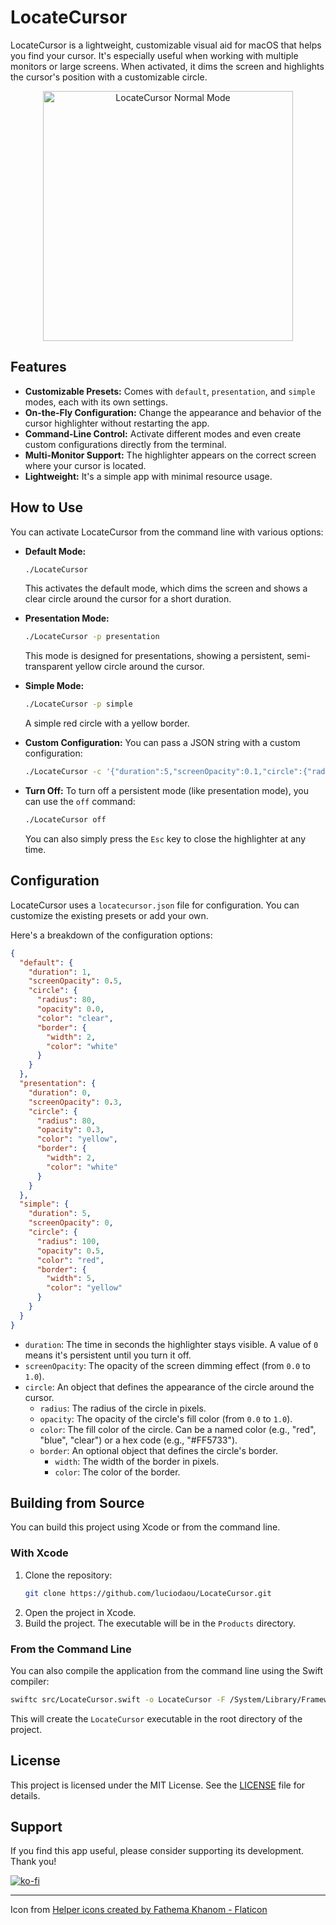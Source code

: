 # LocateCursor

LocateCursor is a lightweight, customizable visual aid for macOS that helps you find your cursor. It's especially useful when working with multiple monitors or large screens. When activated, it dims the screen and highlights the cursor's position with a customizable circle.

<p align="center">
  <img src="media/LocateCursor_defaultmode.gif" alt="LocateCursor Normal Mode" width="400"/>
</p>

## Features

*   **Customizable Presets:** Comes with `default`, `presentation`, and `simple` modes, each with its own settings.
*   **On-the-Fly Configuration:** Change the appearance and behavior of the cursor highlighter without restarting the app.
*   **Command-Line Control:** Activate different modes and even create custom configurations directly from the terminal.
*   **Multi-Monitor Support:** The highlighter appears on the correct screen where your cursor is located.
*   **Lightweight:** It's a simple app with minimal resource usage.

## How to Use

You can activate LocateCursor from the command line with various options:

*   **Default Mode:**
    ```bash
    ./LocateCursor
    ```
    This activates the default mode, which dims the screen and shows a clear circle around the cursor for a short duration.

*   **Presentation Mode:**
    ```bash
    ./LocateCursor -p presentation
    ```
    This mode is designed for presentations, showing a persistent, semi-transparent yellow circle around the cursor.

*   **Simple Mode:**
    ```bash
    ./LocateCursor -p simple
    ```
    A simple red circle with a yellow border.

*   **Custom Configuration:**
    You can pass a JSON string with a custom configuration:
    ```bash
    ./LocateCursor -c '{"duration":5,"screenOpacity":0.1,"circle":{"radius":50,"opacity":0.8,"color":"blue","border":{"width":2,"color":"white"}}}'
    ```

*   **Turn Off:**
    To turn off a persistent mode (like presentation mode), you can use the `off` command:
    ```bash
    ./LocateCursor off
    ```
    You can also simply press the `Esc` key to close the highlighter at any time.

## Configuration

LocateCursor uses a `locatecursor.json` file for configuration. You can customize the existing presets or add your own.

Here's a breakdown of the configuration options:

```json
{
  "default": {
    "duration": 1,
    "screenOpacity": 0.5,
    "circle": {
      "radius": 80,
      "opacity": 0.0,
      "color": "clear",
      "border": {
        "width": 2,
        "color": "white"
      }
    }
  },
  "presentation": {
    "duration": 0,
    "screenOpacity": 0.3,
    "circle": {
      "radius": 80,
      "opacity": 0.3,
      "color": "yellow",
      "border": {
        "width": 2,
        "color": "white"
      }
    }
  },
  "simple": {
    "duration": 5,
    "screenOpacity": 0,
    "circle": {
      "radius": 100,
      "opacity": 0.5,
      "color": "red",
      "border": {
        "width": 5,
        "color": "yellow"
      }
    }
  }
}
```

*   `duration`: The time in seconds the highlighter stays visible. A value of `0` means it's persistent until you turn it off.
*   `screenOpacity`: The opacity of the screen dimming effect (from `0.0` to `1.0`).
*   `circle`: An object that defines the appearance of the circle around the cursor.
    *   `radius`: The radius of the circle in pixels.
    *   `opacity`: The opacity of the circle's fill color (from `0.0` to `1.0`).
    *   `color`: The fill color of the circle. Can be a named color (e.g., "red", "blue", "clear") or a hex code (e.g., "#FF5733").
    *   `border`: An optional object that defines the circle's border.
        *   `width`: The width of the border in pixels.
        *   `color`: The color of the border.

## Building from Source

You can build this project using Xcode or from the command line.

### With Xcode

1.  Clone the repository:
    ```bash
    git clone https://github.com/luciodaou/LocateCursor.git
    ```
2.  Open the project in Xcode.
3.  Build the project. The executable will be in the `Products` directory.

### From the Command Line

You can also compile the application from the command line using the Swift compiler:

```bash
swiftc src/LocateCursor.swift -o LocateCursor -F /System/Library/Frameworks -framework Cocoa
```
This will create the `LocateCursor` executable in the root directory of the project.

## License

This project is licensed under the MIT License. See the [LICENSE](LICENSE) file for details.

## Support

If you find this app useful, please consider supporting its development. Thank you!

[![ko-fi](https://ko-fi.com/img/githubbutton_sm.svg)](https://ko-fi.com/luciodaou)

---
Icon from <a href="https://www.flaticon.com/free-icons/helper" title="helper icons">Helper icons created by Fathema Khanom - Flaticon</a>